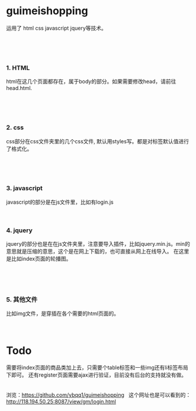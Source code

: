 # guimeishopping


运用了 html css javascript jquery等技术。

<br>
<br>
<br>

<b><h3>1. HTML</h3></b>

html在这几个页面都存在，属于body的部分。如果需要修改head，请前往head.html.

<br>
<br>
<br>
 
 
<b><h3>2. css</h3></b>

css部分在css文件夹里的几个css文件, 默认用styles写。都是对标签默认值进行了格式化。

<br>
<br>
<br>

<b><h3>3. javascript</h3></b>


javascript的部分是在js文件里，比如有login.js
<br>
<br>
<br>

<b><h3>4. jquery</h3></b>

jquery的部分也是在在js文件夹里，注意要导入插件，比如jquery.min.js。min的意思就是压缩的意思，这个是在网上下载的，也可直接从网上在线导入。
在这里是比如index页面的轮播图。

<br>
<br>
<br>

<b><h3>5. 其他文件</h3></b>

比如img文件，是穿插在各个需要的html页面的。
<br>
<br>
<br>
# Todo
需要将index页面的商品类加上去，只需要个table标签和一些img还有li标签布局下即可。
还有register页面需要ajax进行验证，目前没有后台的支持就没有做。
<br>
<br>
<br>
浏览：https://github.com/ybqq1/guimeishopping     这个网址也是可以看到的：http://118.194.50.25:8087/view/gm/login.html
